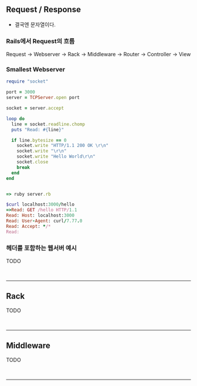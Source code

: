 ## Request / Response
- 결국엔 문자열이다.

### Rails에서 Request의 흐름
Request -> Webserver -> Rack -> Middleware -> Router -> Controller -> View

### Smallest Webserver
```rb
require "socket"

port = 3000
server = TCPServer.open port

socket = server.accept

loop do
  line = socket.readline.chomp
  puts "Read: #{line}"

  if line.bytesize == 0
    socket.write "HTTP/1.1 200 OK \r\n"
    socket.write "\r\n"
    socket.write "Hello World\r\n"
    socket.close
    break
  end
end


=> ruby server.rb

$curl localhost:3000/hello
=>Read: GET /hello HTTP/1.1
Read: Host: localhost:3000
Read: User-Agent: curl/7.77.0
Read: Accept: */*
Read:
```

### 헤더를 포함하는 웹서버 예시
TODO

<br>

---

## Rack
TODO

<br>

---

## Middleware
TODO

<br>

---


